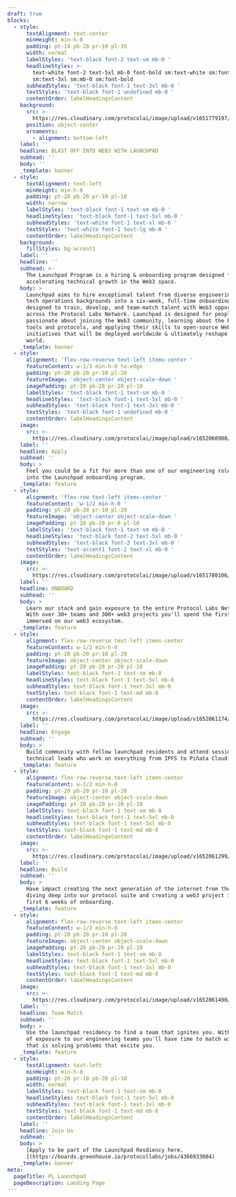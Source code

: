 ```yaml
---
draft: true
blocks:
  - style:
      textAlignment: text-center
      minHeight: min-h-0
      padding: pt-14 pb-28 pr-10 pl-10
      width: normal
      labelStyles: 'text-black font-2 text-sm mb-0 '
      headlineStyles: >-
        text-white font-2 text-5xl mb-0 font-bold sm:text-white sm:font-2
        sm:text-3xl sm:mb-0 sm:font-bold
      subheadStyles: 'text-black font-1 text-3xl mb-0 '
      textStyles: 'text-black font-1 undefined mb-0 '
      contentOrder: labelHeadingsContent
    background:
      src: >-
        https://res.cloudinary.com/protocolai/image/upload/v1651779197/pl-launchpad/Karla-under-4-LPW_qldyrv.jpg
      position: object-center
      ornaments:
        - alignment: bottom-left
    label: ''
    headline: BLAST OFF INTO WEB3 WITH LAUNCHPAD
    subhead: ''
    body: ''
    _template: banner
  - style:
      textAlignment: text-left
      minHeight: min-h-0
      padding: pt-20 pb-20 pr-10 pl-10
      width: narrow
      labelStyles: 'text-black font-1 text-sm mb-0 '
      headlineStyles: 'text-black font-1 text-5xl mb-0 '
      subheadStyles: 'text-white font-1 text-xl mb-6 '
      textStyles: 'text-white font-1 text-lg mb-0 '
      contentOrder: labelHeadingsContent
    background:
      fillStyles: bg-accent1
    label: ''
    headline: ''
    subhead: >-
      The Launchpad Program is a hiring & onboarding program designed for
      accelerating technical growth in the Web3 space.
    body: >
      Launchpad aims to hire exceptional talent from diverse engineering and
      tech operations backgrounds into a six-week, full-time onboarding program
      designed to train, develop, and team-match talent with Web3 opportunities
      across the Protocol Labs Network. Launchpad is designed for people who are
      passionate about joining the Web3 community, learning about the PL Network
      tools and protocols, and applying their skills to open-source Web3
      initiatives that will be deployed worldwide & ultimately reshape our
      world.
    _template: banner
  - style:
      alignment: 'flex-row-reverse text-left items-center '
      featureContent: w-1/3 min-h-0 to-edge
      padding: pt-20 pb-20 pr-10 pl-20
      featureImage: 'object-center object-scale-down '
      imagePadding: pt-20 pb-20 pr-20 pl-10
      labelStyles: 'text-black font-1 text-sm mb-0 '
      headlineStyles: 'text-black font-1 text-5xl mb-0 '
      subheadStyles: 'text-black font-1 text-3xl mb-0 '
      textStyles: 'text-black font-1 undefined mb-0 '
      contentOrder: labelHeadingsContent
    image:
      src: >-
        https://res.cloudinary.com/protocolai/image/upload/v1652060980/Protocol118_wtlg0d.jpg
    label: ''
    headline: Apply
    subhead: ''
    body: >
      Feel you could be a fit for more than one of our engineering roles? Apply
      into the Launchpad onboarding program.
    _template: feature
  - style:
      alignment: 'flex-row text-left items-center '
      featureContent: 'w-1/2 min-h-0 '
      padding: pt-20 pb-20 pr-10 pl-20
      featureImage: 'object-center object-scale-down '
      imagePadding: pt-20 pb-20 pr-0 pl-10
      labelStyles: 'text-black font-1 text-sm mb-0 '
      headlineStyles: 'text-black font-2 text-5xl mb-0 '
      subheadStyles: 'text-black font-2 text-3xl mb-0 '
      textStyles: 'text-accent1 font-2 text-xl mb-0 '
      contentOrder: labelHeadingsContent
    image:
      src: >-
        https://res.cloudinary.com/protocolai/image/upload/v1651780106/pl-launchpad/Sticky-Stock-Photo-1-p-1600_yxp5ts.jpg
    label: ''
    headline: ONBOARD
    subhead: ''
    body: >
      Learn our stack and gain exposure to the entire Protocol Labs Network.
      With over 30+ teams and 300+ web3 projects you'll spend the first 6 weeks
      immersed on our web3 ecosystem.
    _template: feature
  - style:
      alignment: flex-row-reverse text-left items-center
      featureContent: w-1/2 min-h-0
      padding: pt-20 pb-20 pr-10 pl-20
      featureImage: object-center object-scale-down
      imagePadding: pt-20 pb-20 pr-20 pl-10
      labelStyles: text-black font-1 text-sm mb-0
      headlineStyles: text-black font-1 text-5xl mb-0
      subheadStyles: text-black font-1 text-3xl mb-0
      textStyles: text-black font-1 text-md mb-0
      contentOrder: labelHeadingsContent
    image:
      src: >-
        https://res.cloudinary.com/protocolai/image/upload/v1652061174/Engage_Launchpad_Photo_ajgttc.jpg
    label: ''
    headline: Engage
    subhead: ''
    body: >
      Build community with fellow launchpad residents and attend sessions with
      technical leads who work on everything from IPFS to Piñata Cloud.&#x20;
    _template: feature
  - style:
      alignment: flex-row-reverse text-left items-center
      featureContent: w-1/2 min-h-0
      padding: pt-20 pb-20 pr-10 pl-20
      featureImage: object-center object-scale-down
      imagePadding: pt-20 pb-20 pr-20 pl-10
      labelStyles: text-black font-1 text-sm mb-0
      headlineStyles: text-black font-1 text-5xl mb-0
      subheadStyles: text-black font-1 text-3xl mb-0
      textStyles: text-black font-1 text-md mb-0
      contentOrder: labelHeadingsContent
    image:
      src: >-
        https://res.cloudinary.com/protocolai/image/upload/v1652061299/Build_Launchpad_Photo_iilipe.jpg
    label: ''
    headline: Build
    subhead: ''
    body: >
      Have impact creating the next generation of the internet from the start by
      diving deep into our protocol suite and creating a web3 project in your
      first 6 weeks of onboarding.
    _template: feature
  - style:
      alignment: flex-row-reverse text-left items-center
      featureContent: w-1/2 min-h-0
      padding: pt-20 pb-20 pr-10 pl-20
      featureImage: object-center object-scale-down
      imagePadding: pt-20 pb-20 pr-20 pl-10
      labelStyles: text-black font-1 text-sm mb-0
      headlineStyles: text-black font-1 text-5xl mb-0
      subheadStyles: text-black font-1 text-3xl mb-0
      textStyles: text-black font-1 text-md mb-0
      contentOrder: labelHeadingsContent
    image:
      src: >-
        https://res.cloudinary.com/protocolai/image/upload/v1652061490/Team-Match-p-500_bmljm6.jpg
    label: ''
    headline: Team Match
    subhead: ''
    body: >
      Use the launchpad residency to find a team that ignites you. With 6 weeks
      of exposure to our engineering teams you'll have time to match with a team
      that is solving problems that excite you.
    _template: feature
  - style:
      textAlignment: text-left
      minHeight: min-h-0
      padding: pt-20 pr-10 pb-20 pl-10
      width: normal
      labelStyles: text-black font-1 text-sm mb-0
      headlineStyles: text-black font-1 text-5xl mb-0
      subheadStyles: text-black font-1 text-3xl mb-0
      textStyles: text-black font-1 text-md mb-0
      contentOrder: labelHeadingsContent
    label: ''
    headline: Join Us
    subhead: ''
    body: >
      [Apply to be part of the Launchpad Resdiency here.
      ](https://boards.greenhouse.io/protocollabs/jobs/4366933004)
    _template: banner
meta:
  pageTitle: PL Launchpad
  pageDescription: Landing Page
---
```


